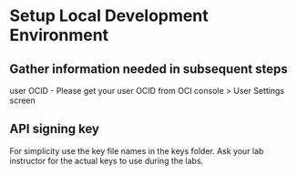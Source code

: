 #  Setup Local Development Environment


## Gather information needed in subsequent steps

user OCID - Please get your user OCID from OCI console > User Settings screen 


## API signing key 

For simplicity use the key file names in the keys folder. Ask your lab instructor for the actual keys to use during the labs.




